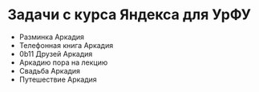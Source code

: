 # Задачи с курса Яндекса для УрФУ


- Разминка Аркадия
- Телефонная книга Аркадия
- 0b11 Друзей Аркадия
- Аркадию пора на лекцию
- Свадьба Аркадия
- Путешествие Аркадия 
